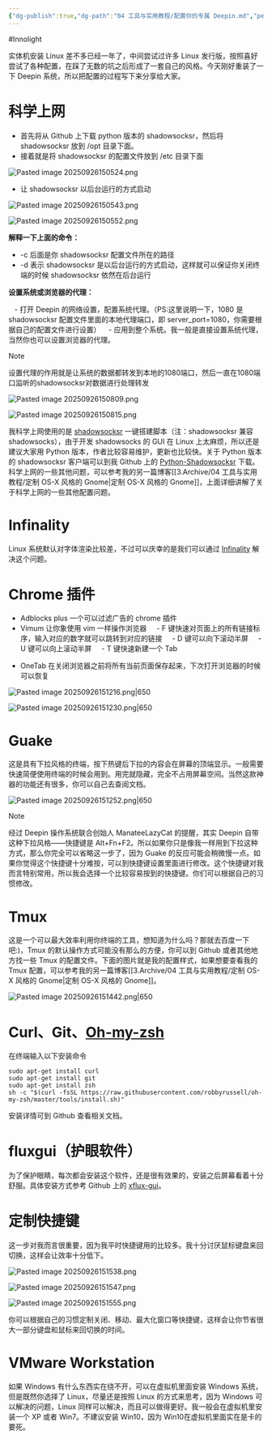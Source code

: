 ```yaml
---
{"dg-publish":true,"dg-path":"04 工具与实用教程/配置你的专属 Deepin.md","permalink":"/04 工具与实用教程/配置你的专属 Deepin/","created":"2025-09-26T15:02:32.803+08:00","updated":"2025-09-26T15:20:04.556+08:00"}
---
```


#Innolight

实体机安装 Linux 差不多已经一年了，中间尝试过许多 Linux 发行版，按照喜好尝试了各种配置，在踩了无数的坑之后形成了一套自己的风格。今天刚好重装了一下 Deepin 系统，所以把配置的过程写下来分享给大家。

# 科学上网

- 首先将从 Github 上下载 python 版本的 shadowsocksr，然后将 shadowsocksr 放到 /opt 目录下面。
- 接着就是将 shadowsocksr 的配置文件放到 /etc 目录下面

![Pasted image 20250926150524.png](/img/user/0.Asset/resource/Pasted%20image%2020250926150524.png)

* 让 shadowsocksr 以后台运行的方式启动

![Pasted image 20250926150543.png](/img/user/0.Asset/resource/Pasted%20image%2020250926150543.png)

![Pasted image 20250926150552.png](/img/user/0.Asset/resource/Pasted%20image%2020250926150552.png)

**解释一下上面的命令：**

- -c 后面是你 shadowsocksr 配置文件所在的路径
- -d 表示 shadowsocksr 是以后台运行的方式启动，这样就可以保证你关闭终端的时候 shadowsocksr 依然在后台运行

**设置系统或浏览器的代理：**

   - 打开 Deepin 的网络设置，配置系统代理。（PS:这里说明一下，1080 是 shadowsocksr 配置文件里面的本地代理端口，即 server_port=1080，你需要根据自己的配置文件进行设置）
   - 应用到整个系统。我一般是直接设置系统代理，当然你也可以设置浏览器的代理。


> [!NOTE]
> 设置代理的作用就是让系统的数据都转发到本地的1080端口，然后一直在1080端口监听的shadowsocksr对数据进行处理转发

![Pasted image 20250926150809.png](/img/user/0.Asset/resource/Pasted%20image%2020250926150809.png)

![Pasted image 20250926150815.png](/img/user/0.Asset/resource/Pasted%20image%2020250926150815.png)

我科学上网使用的是 [shadowsocksr](https://shadowsocks.be/9.html) 一键搭建脚本（注：shadowsocksr 兼容 shadowsocks），由于开发 shadowsocks 的 GUI 在 Linux 上太麻烦，所以还是建议大家用 Python 版本，作者比较容易维护，更新也比较快。关于 Python 版本的 shadowsocksr 客户端可以到我 Github 上的 [Python-Shadowsocksr](https://github.com/jirentianxiang/Python-ShadowsocksR.git) 下载。科学上网的一些其他问题，可以参考我的另一篇博客[[3.Archive/04 工具与实用教程/定制 OS-X 风格的 Gnome\|定制 OS-X 风格的 Gnome]]，上面详细讲解了关于科学上网的一些其他配置问题。

# Infinality

Linux 系统默认对字体渲染比较差，不过可以庆幸的是我们可以通过 [Infinality](https://www.linuxdashen.com/debian8%E5%AE%89%E8%A3%85infinality%E6%94%B9%E5%96%84%E5%AD%97%E4%BD%93%E6%B8%B2%E6%9F%93%EF%BC%8C%E5%AE%89%E8%A3%85ubuntu%E5%AD%97%E4%BD%93) 解决这个问题。

# Chrome 插件

-  Adblocks plus 一个可以过滤广告的 chrome 插件
- Vimum 让你象使用 vim 一样操作浏览器
    - F 键快速对页面上的所有链接标序，输入对应的数字就可以跳转到对应的链接
    - D 键可以向下滚动半屏
    - U 键可以向上滚动半屏
    - T 键快速新建一个 Tab
* OneTab 在关闭浏览器之前将所有当前页面保存起来，下次打开浏览器的时候可以恢复

![Pasted image 20250926151216.png|650](/img/user/0.Asset/resource/Pasted%20image%2020250926151216.png)

![Pasted image 20250926151230.png|650](/img/user/0.Asset/resource/Pasted%20image%2020250926151230.png)

# Guake

这是具有下拉风格的终端，按下热键后下拉的内容会在屏幕的顶端显示。一般需要快速简便使用终端的时候会用到。用完就隐藏，完全不占用屏幕空间。当然这款神器的功能还有很多，你可以自己去查阅文档。

![Pasted image 20250926151252.png|650](/img/user/0.Asset/resource/Pasted%20image%2020250926151252.png)


> [!NOTE]
> 经过 Deepin 操作系统联合创始人 ManateeLazyCat 的提醒，其实 Deepin 自带这种下拉风格——快捷键是 Alt+Fn+F2。所以如果你只是像我一样用到下拉这种方式，那么你完全可以省略这一步了，因为 Guake 的反应可能会稍微慢一点。如果你觉得这个快捷键十分难按，可以到快捷键设置里面进行修改。这个快捷键对我而言特别常用，所以我会选择一个比较容易按到的快捷键。你们可以根据自己的习惯修改。
# Tmux

这是一个可以最大效率利用你终端的工具，想知道为什么吗？那就去百度一下吧:)，Tmux 的默认操作方式可能没有那么的方便，你可以到 Github 或者其他地方找一些 Tmux 的配置文件。下面的图片就是我的配置样式，如果想要查看我的 Tmux 配置，可以参考我的另一篇博客[[3.Archive/04 工具与实用教程/定制 OS-X 风格的 Gnome\|定制 OS-X 风格的 Gnome]]。

![Pasted image 20250926151442.png|650](/img/user/0.Asset/resource/Pasted%20image%2020250926151442.png)

# Curl、Git、[Oh-my-zsh](https://github.com/robbyrussell/oh-my-zsh)

在终端输入以下安装命令

```
sudo apt-get install curl
sudo apt-get install git
sudo apt-get install zsh
sh -c "$(curl -fsSL https://raw.githubusercontent.com/robbyrussell/oh-my-zsh/master/tools/install.sh)"
```

安装详情可到 Github 查看相关文档。

# fluxgui（护眼软件）

为了保护眼睛，每次都会安装这个软件，还是很有效果的，安装之后屏幕看着十分舒服。具体安装方式参考 Github 上的 [xflux-gui](https://github.com/xflux-gui/xflux-gui)。

# 定制快捷键

这一步对我而言很重要，因为我平时快捷键用的比较多。我十分讨厌鼠标键盘来回切换，这样会让效率十分低下。
  
![Pasted image 20250926151538.png](/img/user/0.Asset/resource/Pasted%20image%2020250926151538.png)

![Pasted image 20250926151547.png](/img/user/0.Asset/resource/Pasted%20image%2020250926151547.png)

![Pasted image 20250926151555.png](/img/user/0.Asset/resource/Pasted%20image%2020250926151555.png)

你可以根据自己的习惯定制关闭、移动、最大化窗口等快捷键，这样会让你节省很大一部分键盘和鼠标来回切换的时间。

# VMware Workstation

如果 Windows 有什么东西实在绕不开，可以在虚拟机里面安装 Windows 系统，但是既然你选择了 Linux，尽量还是按照 Linux 的方式来思考，因为 Windows 可以解决的问题，Linux 同样可以解决，而且可以做得更好。我一般会在虚拟机里安装一个 XP 或者 Win7。不建议安装 Win10，因为 Win10在虚拟机里面实在是卡的要死。